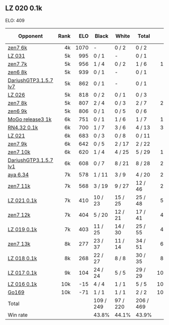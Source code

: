 ## LZ 020 0.1k ##

ELO: 409

Opponent | Rank | ELO | Black | White | Total | Win rate
---------|-----:|----:|-------|-------|-------|-------:
[zen7 6k](zen7%206k.md) | 4k | 1070 | - | 0 / 2 | 0 / 2 | 0.0%
[LZ 031](LZ%20031.md) | 5k | 995 | 0 / 1 | - | 0 / 1 | 0.0%
[zen7 7k](zen7%207k.md) | 5k | 956 | 1 / 4 | 0 / 2 | 1 / 6 | 16.7%
[zen6 8k](zen6%208k.md) | 5k | 939 | 0 / 1 | - | 0 / 1 | 0.0%
[DariushGTP3.1.5.7 lv7](DariushGTP3.1.5.7%20lv7.md) | 5k | 862 | 0 / 1 | - | 0 / 1 | 0.0%
[LZ 026](LZ%20026.md) | 5k | 818 | 0 / 2 | 0 / 1 | 0 / 3 | 0.0%
[zen7 8k](zen7%208k.md) | 5k | 807 | 2 / 4 | 0 / 3 | 2 / 7 | 28.6%
[zen6 9k](zen6%209k.md) | 5k | 806 | 0 / 1 | 0 / 5 | 0 / 6 | 0.0%
[MoGo release3 1k](MoGo%20release3%201k.md) | 6k | 751 | 0 / 1 | 1 / 6 | 1 / 7 | 14.3%
[RN4.32 0.1k](RN4.32%200.1k.md) | 6k | 700 | 1 / 7 | 3 / 6 | 4 / 13 | 30.8%
[LZ 021](LZ%20021.md) | 6k | 683 | 0 / 3 | 0 / 8 | 0 / 11 | 0.0%
[zen7 9k](zen7%209k.md) | 6k | 642 | 0 / 5 | 2 / 17 | 2 / 22 | 9.1%
[zen7 10k](zen7%2010k.md) | 6k | 620 | 1 / 4 | 4 / 25 | 5 / 29 | 17.2%
[DariushGTP3.1.5.7 lv1](DariushGTP3.1.5.7%20lv1.md) | 6k | 608 | 0 / 7 | 8 / 21 | 8 / 28 | 28.6%
[aya 6.34](aya%206.34.md) | 7k | 578 | 1 / 11 | 3 / 9 | 4 / 20 | 20.0%
[zen7 11k](zen7%2011k.md) | 7k | 568 | 3 / 19 | 9 / 27 | 12 / 46 | 26.1%
[LZ 021 0.1k](LZ%20021%200.1k.md) | 7k | 410 | 10 / 23 | 15 / 25 | 25 / 48 | 52.1%
[zen7 12k](zen7%2012k.md) | 7k | 404 | 5 / 20 | 12 / 21 | 17 / 41 | 41.5%
[LZ 019 0.1k](LZ%20019%200.1k.md) | 7k | 403 | 11 / 25 | 14 / 30 | 25 / 55 | 45.5%
[zen7 13k](zen7%2013k.md) | 8k | 277 | 23 / 37 | 11 / 14 | 34 / 51 | 66.7%
[LZ 018 0.1k](LZ%20018%200.1k.md) | 8k | 268 | 22 / 27 | 8 / 8 | 30 / 35 | 85.7%
[LZ 017 0.1k](LZ%20017%200.1k.md) | 9k | 104 | 24 / 24 | 5 / 5 | 29 / 29 | 100.0%
[LZ 016 0.1k](LZ%20016%200.1k.md) | 10k | -15 | 4 / 4 | 1 / 1 | 5 / 5 | 100.0%
[Go169](Go169.md) | 10k | -71 | 1 / 1 | 1 / 1 | 2 / 2 | 100.0%
Total | | | 109 / 249 | 97 / 220 | 206 / 469 | 
Win rate| | | 43.8% | 44.1% | 43.9% | 
